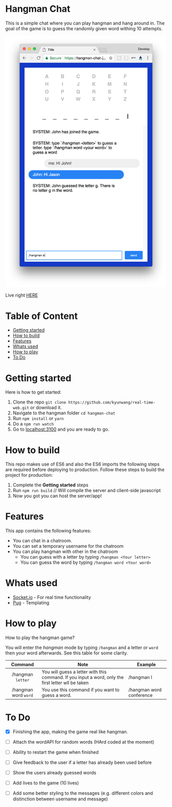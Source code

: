 # Hangman Chat
This is a simple chat where you can play hangman and hang around in. The goal of the game is to guess the randomly given word withing 10 attempts.

![hangman gif](docImage/demo.png)

Live right [HERE][live]

# Table of Content
- [Getting started](#getting-started)
- [How to build](#how-to-build)
- [Features](#features)
- [Whats used](#whats-used)
- [How to play](#how-to-play)
- [To Do](#to-do)

# Getting started
Here is how to get started:
1. Clone the repo `git clone https://github.com/kyunwang/real-time-web.git` or download it.
2. Navigate to the hangman folder `cd hangman-chat`
3. Run `npm install` or `yarn`
4. Do a `npm run watch`
5. Go to [localhost:3100](localhost:3100) and you are ready to go.

# How to build
This repo makes use of ES6 and also the ES6 imports the following steps are required before deploying to production.
Follow these steps to build the project for production:

1. Complete the **Getting started** steps
2. Run `npm run build` // Will compile the server and client-side javascript
3. Now you got you can host the server/app!

# Features
This app contains the following features:
- You can chat in a chatroom.
- You can set a temporary username for the chatroom
- You can play hangman with other in the chatroom
	- You can guess with a letter by typing `/hangman <Your letter>`
	- You can guess the word by typing `/hangman word <Your word>`

# Whats used
- [Socket.io](https://socket.io/) - For real time functionality
- [Pug](https://pugjs.org/api/getting-started.html) - Templating

# How to play
How to play the hangman game?

You will enter the *hangman* mode by typing `/hangman` and a letter or `word` then your word afterwards. See this table for some clarity.

| **Command** | **Note** | **Example** |
| :---------: | ----------- | ----------- |
|      /hangman `letter`      |   You will guess a letter with this command. If you input a word, only the first letter wll be taken       | /hangman l |
|      /hangman word `word`      |    You use this command if you want to guess a word.    | /hangman word conference |

# To Do
- [x] Finishing the app, making the game real like hangman.
- [ ] Attach the wordAPI for random words (HArd coded at the moment)
- [ ] Ability to restart the game when finished
- [ ] Give feedback to the user if a letter has already been used before
- [ ] Show the users already guessed words
- [ ] Add lives to the game (10 lives)
- [ ] Add some better styling to the messages (e.g. different colors and distinction between username and message)


[live]: https://hangman-chat-jzqjvleedl.now.sh/